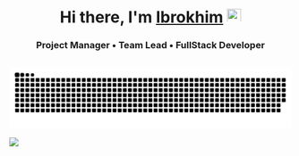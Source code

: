 <h1 align="center"> Hi there, I'm <a href="https://www.ibrokhimweb.uz/" target="_blank">Ibrokhim</a> <img src="https://media.giphy.com/media/hvRJCLFzcasrR4ia7z/giphy.gif" width="25px" height="25px"></h1>

<h3 align="center">Project Manager • Team Lead • FullStack Developer</h3>  

##

![Snake animation](https://raw.githubusercontent.com/platane/platane/output/github-contribution-grid-snake-dark.svg)

<img src="https://capsule-render.vercel.app/api?type=waving&color=gradient&height=60&section=footer&width=100"/>


